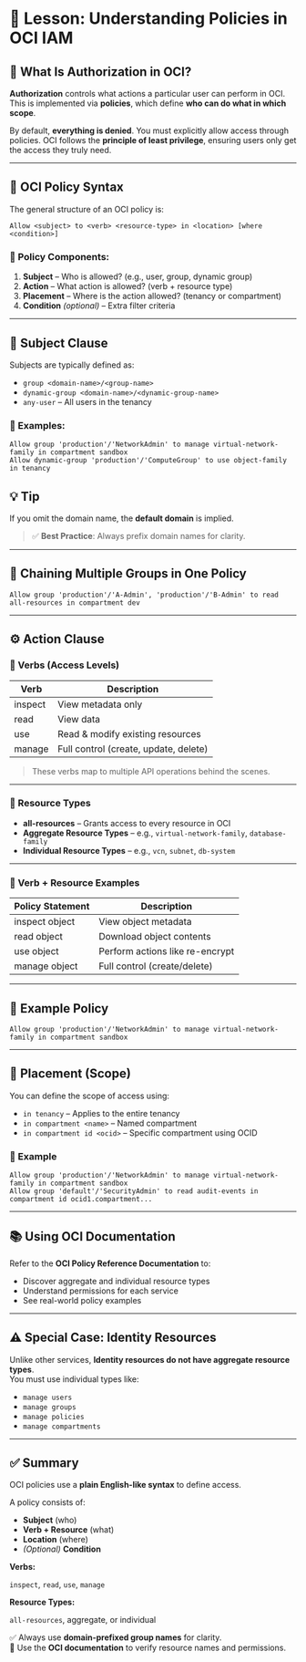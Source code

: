 # 📘 Lesson: Understanding Policies in OCI IAM

## 🔐 What Is Authorization in OCI?

**Authorization** controls what actions a particular user can perform in OCI. This is implemented via **policies**, which define **who can do what in which scope**.

By default, **everything is denied**. You must explicitly allow access through policies. OCI follows the **principle of least privilege**, ensuring users only get the access they truly need.

---

## 📜 OCI Policy Syntax

The general structure of an OCI policy is:

```text
Allow <subject> to <verb> <resource-type> in <location> [where <condition>]
```


### 🧩 Policy Components:

1. **Subject** – Who is allowed? (e.g., user, group, dynamic group)
2. **Action** – What action is allowed? (verb + resource type)
3. **Placement** – Where is the action allowed? (tenancy or compartment)
4. **Condition** *(optional)* – Extra filter criteria

---

## 👥 Subject Clause

Subjects are typically defined as:

- `group <domain-name>/<group-name>`
- `dynamic-group <domain-name>/<dynamic-group-name>`
- `any-user` – All users in the tenancy

### 📌 Examples:

```hcl
Allow group 'production'/'NetworkAdmin' to manage virtual-network-family in compartment sandbox
Allow dynamic-group 'production'/'ComputeGroup' to use object-family in tenancy
```

## 💡 Tip
If you omit the domain name, the **default domain** is implied.  
> ✅ **Best Practice**: Always prefix domain names for clarity.

---

## 👥 Chaining Multiple Groups in One Policy

```hcl
Allow group 'production'/'A-Admin', 'production'/'B-Admin' to read all-resources in compartment dev
```

---

## ⚙️ Action Clause

### 🔑 Verbs (Access Levels)

| Verb    | Description                          |
|---------|--------------------------------------|
| inspect | View metadata only                   |
| read    | View data                            |
| use     | Read & modify existing resources     |
| manage  | Full control (create, update, delete)|

> These verbs map to multiple API operations behind the scenes.

---

### 🔧 Resource Types

- **all-resources** – Grants access to every resource in OCI
- **Aggregate Resource Types** – e.g., `virtual-network-family`, `database-family`
- **Individual Resource Types** – e.g., `vcn`, `subnet`, `db-system`

---

### 📌 Verb + Resource Examples

| Policy Statement     | Description              |
|----------------------|--------------------------|
| inspect object       | View object metadata     |
| read object          | Download object contents |
| use object           | Perform actions like re-encrypt |
| manage object        | Full control (create/delete) |

---

## 🎯 Example Policy

```hcl
Allow group 'production'/'NetworkAdmin' to manage virtual-network-family in compartment sandbox
```

---

## 🧭 Placement (Scope)

You can define the scope of access using:

- `in tenancy` – Applies to the entire tenancy
- `in compartment <name>` – Named compartment
- `in compartment id <ocid>` – Specific compartment using OCID

### 📌 Example

```hcl
Allow group 'production'/'NetworkAdmin' to manage virtual-network-family in compartment sandbox
Allow group 'default'/'SecurityAdmin' to read audit-events in compartment id ocid1.compartment...
```

---

## 📚 Using OCI Documentation

Refer to the **OCI Policy Reference Documentation** to:

- Discover aggregate and individual resource types  
- Understand permissions for each service  
- See real-world policy examples  

---

## ⚠️ Special Case: Identity Resources

Unlike other services, **Identity resources do not have aggregate resource types**.  
You must use individual types like:

- `manage users`
- `manage groups`
- `manage policies`
- `manage compartments`

---

## ✅ Summary

OCI policies use a **plain English-like syntax** to define access.

A policy consists of:

- **Subject** (who)  
- **Verb + Resource** (what)  
- **Location** (where)  
- *(Optional)* **Condition**

**Verbs:**

`inspect`, `read`, `use`, `manage`

**Resource Types:**

`all-resources`, aggregate, or individual

✅ Always use **domain-prefixed group names** for clarity.  
📖 Use the **OCI documentation** to verify resource names and permissions.
